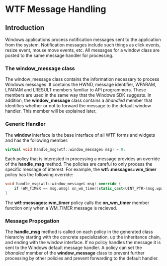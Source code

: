# WTF Message Handling

## Introduction

Windows applications process notification messages sent to the application from the system. Notification messages include such things as click events, resize event, mouse move events, etc. All messages for a window class are posted to the same message handler for processing. 

### The window_message class

The window_message class contains the information necessary to process Windows messages. It contains the HWND, message identifier, WPARAM, LPARAM and LRESULT members familiar to API programmers. These members are used in the same way that the Windows SDK suggests. In addition, the **window_message** class contains a *bhandled* member that identifies whether or not to forward the message to the default window handler. This member will be explained later.

### Generic Handler

The **window** interface is the base interface of all WTF forms and widgets and has the following member:

~~~cpp
virtual void handle_msg(wtf::window_message& msg) = 0;
~~~
Each policy that is interested in processing a message provides an override of the **handle_msg** method. The policies are careful to only process the specific message of interest. For example, the **wtf::messages::wm_timer** policy has the following override:

~~~cpp
void handle_msg(wtf::window_message& msg) override {
    if (WM_TIMER == msg.umsg) on_wm_timer(static_cast<UINT_PTR>(msg.wparam));
}
~~~

The **wtf::messages::wm_timer** policy calls the **on_wm_timer** member function only when a WM_TIMER message is recieved.

### Message Propogation

The **handle_msg** method is called on each policy in the generated class hierarchy starting with the concrete specialization, up the inheritance chain, and ending with the window interface. If no policy handles the message it is sent to the Windows default message handler. A policy can set the *bhandled* member of the **window_message** class to prevent further processing by other policies and prevent forwarding to the default handler.